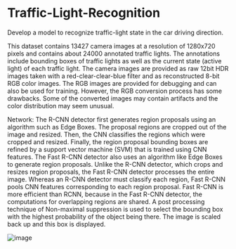 # Traffic-Light-Recognition
Develop a model to recognize traffic-light state in the car driving direction.

This dataset contains 13427 camera images at a resolution of 1280x720 pixels and contains about 24000 annotated traffic lights. The annotations include bounding boxes of traffic lights as well as the current state (active light) of each traffic light. The camera images are provided as raw 12bit HDR images taken with a red-clear-clear-blue filter and as reconstructed 8-bit RGB color images. The RGB images are provided for debugging and can also be used for training. However, the RGB conversion process has some drawbacks. Some of the converted images may contain artifacts and the color distribution may seem unusual.

Network: The R-CNN detector first generates region proposals using an algorithm such as Edge Boxes. The proposal regions are cropped out of the image and resized. Then, the CNN classifies the regions which were cropped and resized. Finally, the region proposal bounding boxes are refined by a support vector machine (SVM) that is trained using CNN features. The Fast R-CNN detector also uses an algorithm like Edge Boxes to generate region proposals. Unlike the R-CNN detector, which crops and resizes region proposals, the Fast R-CNN detector processes the entire image. Whereas an R-CNN detector must classify each region, Fast R-CNN pools CNN features corresponding to each region proposal. Fast R-CNN is more efficient than RCNN, because in the Fast R-CNN detector, the computations for overlapping regions are shared.
A post processing technique of Non-maximal suppression is used to select the bounding box with the highest probability of the object being there. The image is scaled back up and this box is displayed.


![image](https://user-images.githubusercontent.com/55333854/117563297-da4a6100-b072-11eb-96ad-1cd653ca8163.png)

